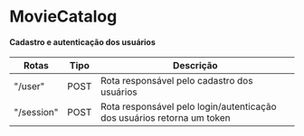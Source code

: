 # MovieCatalog

<h4> Cadastro e autenticação dos usuários</h4>

|Rotas   |Tipo|Descrição|
|--------|------|--------|
|"/user" |POST| Rota responsável pelo cadastro dos usuários|
|"/session"|POST| Rota responsável pelo login/autenticação dos usuários retorna um token|

